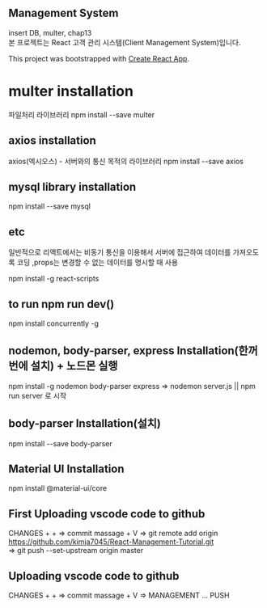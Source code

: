 ## Management System
insert DB, multer, chap13<br/>
본 프로젝트는 React 고객 관리 시스템(Client Management System)입니다.<br>

This project was bootstrapped with [Create React App](https://github.com/facebook/create-react-app).

# multer installation
파일처리 라이브러리
npm install --save multer

## axios installation
axios(엑시오스) - 서버와의 통신 목적의 라이브러리
npm install --save axios

## mysql library installation
npm install --save mysql

## etc
일반적으로 리액트에서는 비동기 통신을 이용해서 서버에 접근하여 데이터를 가져오도록 코딩
,props는 변경할 수 없는 데이터를 명시할 때 사용

npm install -g react-scripts

## to run npm run dev()
npm install concurrently -g

## nodemon, body-parser, express Installation(한꺼번에 설치) + 노드몬 실행
npm install -g nodemon body-parser express => nodemon server.js || npm run server 로 시작

## body-parser Installation(설치)
npm install --save body-parser

## Material UI Installation
npm install @material-ui/core

## First Uploading vscode code to github 
CHANGES + + 
=> commit massage + V 
=> git remote add origin https://github.com/kimja7045/React-Management-Tutorial.git <br/>
=> git push --set-upstream origin master

## Uploading vscode code to github 
CHANGES + + 
=> commit massage + V 
=> MANAGEMENT … PUSH
